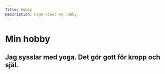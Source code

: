 ```yaml
---
Title: Hobby
Description: Page about my hobby
---
```


Min hobby
==================

Jag sysslar med yoga. Det gör gott för kropp och själ.
------------------
